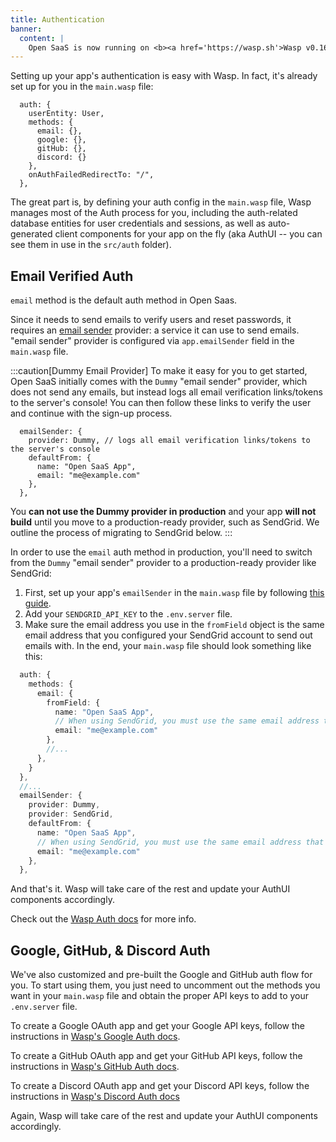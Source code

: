 ```yaml
---
title: Authentication
banner:
  content: |
    Open SaaS is now running on <b><a href='https://wasp.sh'>Wasp v0.16</a></b>! <br/>⚙️<br/>If you're running an older version and would like to upgrade, please follow the <a href="https://wasp.sh/docs/migration-guides/migrate-from-0-15-to-0-16">migration instructions.</a>
---
```


Setting up your app's authentication is easy with Wasp. In fact, it's already set up for you in the `main.wasp` file: 

```tsx title="main.wasp"
  auth: {
    userEntity: User,
    methods: {
      email: {}, 
      google: {},
      gitHub: {},
      discord: {}
    },
    onAuthFailedRedirectTo: "/",
  },
```

The great part is, by defining your auth config in the `main.wasp` file, Wasp manages most of the Auth process for you, including the auth-related database entities for user credentials and sessions, as well as auto-generated client components for your app on the fly (aka AuthUI -- you can see them in use in the `src/auth` folder).

## Email Verified Auth

`email` method is the default auth method in Open Saas.

Since it needs to send emails to verify users and reset passwords, it requires an [email sender](https://wasp.sh/docs/advanced/email) provider: a service it can use to send emails.
"email sender" provider is configured via `app.emailSender` field in the `main.wasp` file.

:::caution[Dummy Email Provider]
To make it easy for you to get started, Open SaaS initially comes with the `Dummy` "email sender" provider, which does not send any emails, but instead logs all email verification links/tokens to the server's console!
You can then follow these links to verify the user and continue with the sign-up process.

```tsx title="main.wasp"
  emailSender: {
    provider: Dummy, // logs all email verification links/tokens to the server's console
    defaultFrom: {
      name: "Open SaaS App",
      email: "me@example.com" 
    },
  },
```

You **can not use the Dummy provider in production** and your app **will not build** until you move to a production-ready provider, such as SendGrid. We outline the process of migrating to SendGrid below. 
:::

In order to use the `email` auth method in production, you'll need to switch from the `Dummy` "email sender" provider to a production-ready provider like SendGrid: 

1. First, set up your app's `emailSender` in the `main.wasp` file by following [this guide](/guides/email-sending/#integrate-your-email-sender). 
2. Add your `SENDGRID_API_KEY` to the `.env.server` file.
3. Make sure the email address you use in the `fromField` object is the same email address that you configured your SendGrid account to send out emails with. In the end, your `main.wasp` file should look something like this: 
```ts title="main.wasp" {6,7} del={15} ins={16}
  auth: {
    methods: {
      email: {
        fromField: {
          name: "Open SaaS App",
          // When using SendGrid, you must use the same email address that you configured your account to send out emails with!
          email: "me@example.com" 
        },
        //...
      }, 
    }
  },
  //...
  emailSender: {
    provider: Dummy,
    provider: SendGrid,
    defaultFrom: {
      name: "Open SaaS App",
      // When using SendGrid, you must use the same email address that you configured your account to send out emails with!
      email: "me@example.com" 
    },
  },
  ```


And that's it. Wasp will take care of the rest and update your AuthUI components accordingly.

Check out the  [Wasp Auth docs](https://wasp.sh/docs/auth/overview) for more info.

## Google, GitHub, & Discord Auth

We've also customized and pre-built the Google and GitHub auth flow for you. To start using them, you just need to uncomment out the methods you want in your `main.wasp` file and obtain the proper API keys to add to your `.env.server` file. 

To create a Google OAuth app and get your Google API keys, follow the instructions in [Wasp's Google Auth docs](https://wasp.sh/docs/auth/social-auth/google#3-creating-a-google-oauth-app).

To create a GitHub OAuth app and get your GitHub API keys, follow the instructions in [Wasp's GitHub Auth docs](https://wasp.sh/docs/auth/social-auth/github#3-creating-a-github-oauth-app).

To create a Discord OAuth app and get your Discord API keys, follow the instructions in [Wasp's Discord Auth docs](docs/auth/social-auth/google#3-creating-a-google-oauth-app)

Again, Wasp will take care of the rest and update your AuthUI components accordingly.
